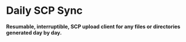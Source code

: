 # Daily SCP Sync

**Resumable, interruptible, SCP upload client for any files or directories generated day by day.**
